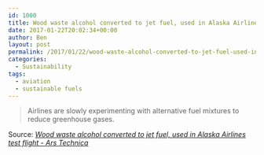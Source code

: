 ```yaml
---
id: 1000
title: Wood waste alcohol converted to jet fuel, used in Alaska Airlines test flight
date: 2017-01-22T20:02:34+00:00
author: Ben
layout: post
permalink: /2017/01/22/wood-waste-alcohol-converted-to-jet-fuel-used-in-alaska-airlines-test-flight/
categories:
  - Sustainability
tags:
  - aviation
  - sustainable fuels
---
```

> Airlines are slowly experimenting with alternative fuel mixtures to reduce greenhouse gases.

Source: _[Wood waste alcohol converted to jet fuel, used in Alaska Airlines test flight - Ars Technica](http://arstechnica.com/business/2016/11/wood-waste-alcohol-converted-to-jet-fuel-used-in-alaska-airlines-test-flight/)_